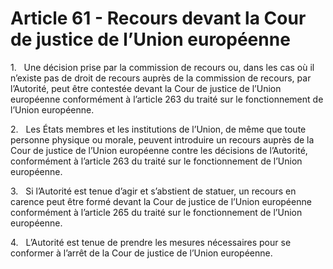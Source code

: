 # Article 61 - Recours devant la Cour de justice de l’Union européenne


1.   Une décision prise par la commission de recours ou, dans les cas où il n’existe pas de droit de recours auprès de la commission de recours, par l’Autorité, peut être contestée devant la Cour de justice de l’Union européenne conformément à l’article 263 du traité sur le fonctionnement de l’Union européenne.

2.   Les États membres et les institutions de l’Union, de même que toute personne physique ou morale, peuvent introduire un recours auprès de la Cour de justice de l’Union européenne contre les décisions de l’Autorité, conformément à l’article 263 du traité sur le fonctionnement de l’Union européenne.

3.   Si l’Autorité est tenue d’agir et s’abstient de statuer, un recours en carence peut être formé devant la Cour de justice de l’Union européenne conformément à l’article 265 du traité sur le fonctionnement de l’Union européenne.

4.   L’Autorité est tenue de prendre les mesures nécessaires pour se conformer à l’arrêt de la Cour de justice de l’Union européenne.
